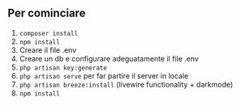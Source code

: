 ## Per cominciare

1. ``` composer install ```
2. ``` npm install ```
3.  Creare il file .env
4. Creare un db e configurare adeguatamente il file .env
5. ```php artisan key:generate```
6. ```php artisan serve``` per far partire il server in locale
7. ```php artisan breeze:install``` (livewire functionality + darkmode)
8. ```npm install```
